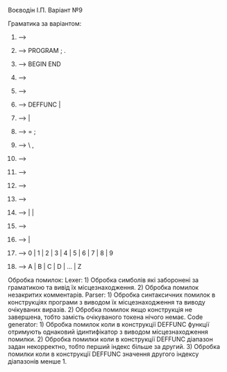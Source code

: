 Воєводін І.П. Варіант №9

Граматика за варіантом:
1. <signal-program> --> <program>

2. <program> --> PROGRAM <procedure-identifier> ;
	<block>.
3. <block> --> <declarations> BEGIN <statements-list> END

4. <statements-list> --> <empty>

5. <declarations> --> <math-function-declarations>

6. <math-function-declarations> --> DEFFUNC <function-list> | <empty>

7. <function-list> --> <function> <function-list> | <empty>

8. <function> --> <function-identifier> = <constant><function-characteristic> ;

9. <function-characteristic> --> \ <unsigned-integer> , <unsigned-integer>

10. <constant> --> <unsigned-integer>
11. <procedure-identifier> --> <identifier>
12. <function-identifier> --> <identifier>
13. <identifier> --> <letter><string>
14. <string> --> <letter><string> | <digit><string> | <empty>
15. <unsigned-integer> --> <digit><digits-string>
16. <digits-string> --> <digit><digits-string> | <empty>
17. <digit> --> 0 | 1 | 2 | 3 | 4 | 5 | 6 | 7 | 8 | 9
18. <letter> --> A | B | C | D | ... | Z

Обробка помилок:
Lexer:
    1) Обробка симболів які заборонені за граматикою та вивід їх місцезнаходження.
    2) Обробка помилок незакритих комментарів.
Parser:
    1) Обробка синтаксичних помилок в конструкціях програми з виводом їх місцезнаходження та виводу очікуваних виразів.
    2) Обробка помилок якщо конструкція не завершена, тобто замість очікуваного токена нічого немає. 
Code generator:
    1) Обробка помилок коли в конструкції DEFFUNC функції отримують однаковий ідинтифікатор з виводом місцезнаходження помилки.
    2) Обробка помилки коли в конструкції DEFFUNC діапазон задан некорректно, тобто перший індекс більше за другий.
    3) Обробка помилки коли в конструкції DEFFUNC значення другого індексу діапазонів менше 1.